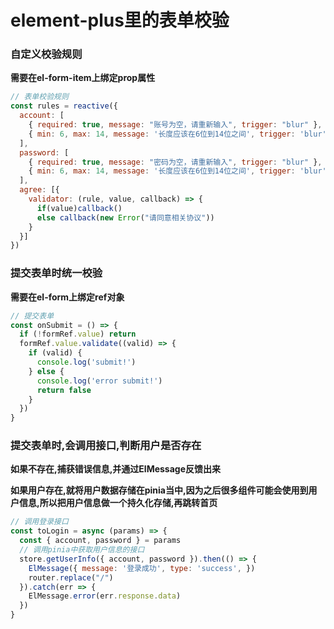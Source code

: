 # element-plus里的表单校验



### 自定义校验规则



**需要在el-form-item上绑定prop属性**

```js
// 表单校验规则
const rules = reactive({
  account: [
    { required: true, message: "账号为空，请重新输入", trigger: "blur" },
    { min: 6, max: 14, message: '长度应该在6位到14位之间', trigger: 'blur' },
  ],
  password: [
    { required: true, message: "密码为空，请重新输入", trigger: "blur" },
    { min: 6, max: 14, message: '长度应该在6位到14位之间', trigger: 'blur' },
  ],
  agree: [{
    validator: (rule, value, callback) => {
      if(value)callback()
      else callback(new Error("请同意相关协议"))
    }
  }]
})
```



### 提交表单时统一校验



**需要在el-form上绑定ref对象**

```js
// 提交表单
const onSubmit = () => {
  if (!formRef.value) return
  formRef.value.validate((valid) => {
    if (valid) {
      console.log('submit!')
    } else {
      console.log('error submit!')
      return false
    }
  })
}
```



### 提交表单时,会调用接口,判断用户是否存在

**如果不存在,捕获错误信息,并通过ElMessage反馈出来**

**如果用户存在,就将用户数据存储在pinia当中,因为之后很多组件可能会使用到用户信息,所以把用户信息做一个持久化存储,再跳转首页**



```js
// 调用登录接口
const toLogin = async (params) => {
  const { account, password } = params
  // 调用pinia中获取用户信息的接口
  store.getUserInfo({ account, password }).then(() => {
    ElMessage({ message: '登录成功', type: 'success', })
    router.replace("/")
  }).catch(err => {
    ElMessage.error(err.response.data)
  })
}
```

